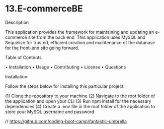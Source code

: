 # 13.E-commerceBE

Description

This application provides the framework for maintaining and updating an e-commerce site from the back end. This application uses MySQL and Sequelize for trusted, efficient creation and maintenance of the datanase for the front-end site going forward.

Table of Contents

• Installation
• Usage
• Contributing
• License
• Questions

Installation

Follow the steps below for installing this particular project:

(1) Clone the repository to your machine
(2) Navigate to the root folder of the application and open your CLI
(3) Run npm install for the necessary dependencies
(4) Create a .env file in the root folder of the application to store your MySQL username and password


// https://github.com/coding-boot-camp/fantastic-umbrella

